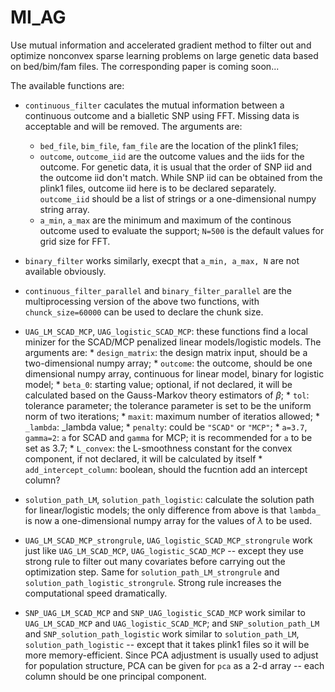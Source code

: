 # MI_AG

Use mutual information and accelerated gradient method to filter out and optimize nonconvex sparse learning problems on large genetic data based on bed/bim/fam files. The corresponding paper is coming soon...

The available functions are:
- `continuous_filter` caculates the mutual information between a continuous outcome and a bialletic SNP using FFT. Missing data is acceptable and will be removed. The arguments are:
  * `bed_file`, `bim_file`, `fam_file` are the location of the plink1 files;
  * `outcome`, `outcome_iid` are the outcome values and the iids for the outcome. For genetic data, it is usual that the order of SNP iid and the outcome iid don't match. While SNP iid can be obtained from the plink1 files, outcome iid here is to be declared separately. `outcome_iid` should be a list of strings or a one-dimensional numpy string array.
  * `a_min`, `a_max` are the minimum and maximum of the continous outcome used to evaluate the support; `N=500` is the default values for grid size for FFT.

- `binary_filter` works similarly, execpt that `a_min, a_max, N` are not available obviously.

- `continuous_filter_parallel` and `binary_filter_parallel` are the multiprocessing version of the above two functions, with `chunck_size=60000` can be used to declare the chunk size.


- `UAG_LM_SCAD_MCP`, `UAG_logistic_SCAD_MCP`: these functions find a local minizer for the SCAD/MCP penalized linear models/logistic models. The arguments are:
        * `design_matrix`: the design matrix input, should be a two-dimensional numpy array;
        * `outcome`: the outcome, should be one dimensional numpy array, continuous for linear model, binary for logistic model;
        * `beta_0`: starting value; optional, if not declared, it will be calculated based on the Gauss-Markov theory estimators of $\beta$;
        * `tol`: tolerance parameter; the tolerance parameter is set to be the uniform norm of two iterations;
        * `maxit`: maximum number of iteratios allowed;
        * `_lambda`: _lambda value;
        * `penalty`: could be `"SCAD"` or `"MCP"`;
        * `a=3.7`, `gamma=2`: `a` for SCAD and `gamma` for MCP; it is recommended for `a` to be set as $3.7$;
        * `L_convex`: the L-smoothness constant for the convex component, if not declared, it will be calculated by itself
        * `add_intercept_column`: boolean, should the fucntion add an intercept column?

- `solution_path_LM`, `solution_path_logistic`: calculate the solution path for linear/logistic models; the only difference from above is that `lambda_` is now a one-dimensional numpy array for the values of $\lambda$ to be used.

- `UAG_LM_SCAD_MCP_strongrule`, `UAG_logistic_SCAD_MCP_strongrule` work just like `UAG_LM_SCAD_MCP`, `UAG_logistic_SCAD_MCP` -- except they use strong rule to filter out many covariates before carrying out the optimization step. Same for `solution_path_LM_strongrule` and `solution_path_logistic_strongrule`. Strong rule increases the computational speed dramatically.

- `SNP_UAG_LM_SCAD_MCP` and `SNP_UAG_logistic_SCAD_MCP` work similar to `UAG_LM_SCAD_MCP` and `UAG_logistic_SCAD_MCP`; and `SNP_solution_path_LM` and `SNP_solution_path_logistic` work similar to `solution_path_LM`, `solution_path_logistic` -- except that it takes plink1 files so it will be more memory-efficient. Since PCA adjustment is usually used to adjust for population structure, PCA can be given for `pca` as a 2-d array -- each column should be one principal component.
